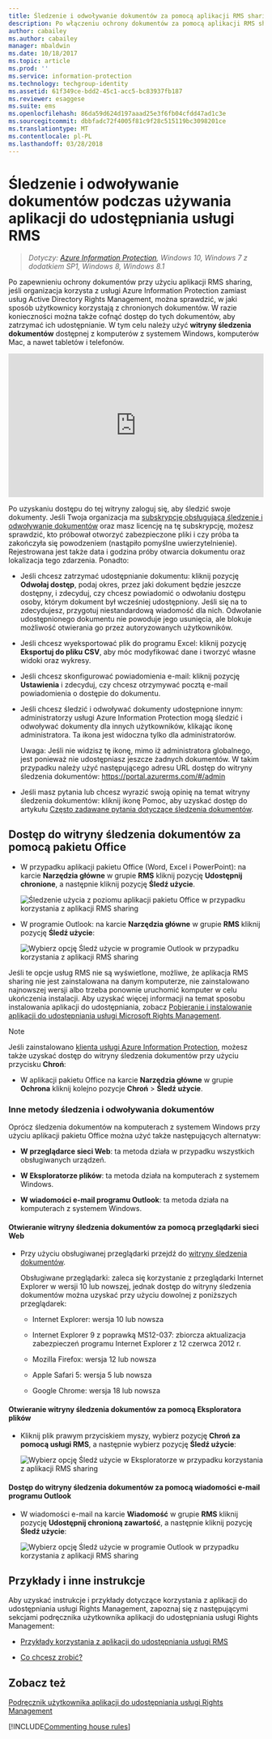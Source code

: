 ```yaml
---
title: Śledzenie i odwoływanie dokumentów za pomocą aplikacji RMS sharing — AIP
description: Po włączeniu ochrony dokumentów za pomocą aplikacji RMS sharing można śledzić użycie chronionych dokumentów. W razie konieczności można także cofnąć dostęp do tych dokumentów, aby zatrzymać ich udostępnianie.
author: cabailey
ms.author: cabailey
manager: mbaldwin
ms.date: 10/18/2017
ms.topic: article
ms.prod: ''
ms.service: information-protection
ms.technology: techgroup-identity
ms.assetid: 61f349ce-bdd2-45c1-acc5-bc83937fb187
ms.reviewer: esaggese
ms.suite: ems
ms.openlocfilehash: 86da59d624d197aaad25e3f6fb04cfdd47ad1c3e
ms.sourcegitcommit: dbbfadc72f4005f81c9f28c515119bc3098201ce
ms.translationtype: MT
ms.contentlocale: pl-PL
ms.lasthandoff: 03/28/2018
---
```

# <a name="track-and-revoke-your-documents-when-you-use-the-rms-sharing-application"></a>Śledzenie i odwoływanie dokumentów podczas używania aplikacji do udostępniania usługi RMS

>*Dotyczy: [Azure Information Protection](https://azure.microsoft.com/pricing/details/information-protection), Windows 10, Windows 7 z dodatkiem SP1, Windows 8, Windows 8.1*

Po zapewnieniu ochrony dokumentów przy użyciu aplikacji RMS sharing, jeśli organizacja korzysta z usługi Azure Information Protection zamiast usług Active Directory Rights Management, można sprawdzić, w jaki sposób użytkownicy korzystają z chronionych dokumentów. W razie konieczności można także cofnąć dostęp do tych dokumentów, aby zatrzymać ich udostępnianie. W tym celu należy użyć **witryny śledzenia dokumentów** dostępnej z komputerów z systemem Windows, komputerów Mac, a nawet tabletów i telefonów.

<div style="padding-top: 56.25%; position: relative; width: 100%;">
<iframe style="position: absolute;top: 0;left: 0;right: 0;bottom: 0;" width="100%" height="100%" src="https://channel9.msdn.com/Series/Information-Protection/Azure-RMS-Document-Tracking-and-Revocation/player" frameborder="0" allowfullscreen></iframe>
</div>

Po uzyskaniu dostępu do tej witryny zaloguj się, aby śledzić swoje dokumenty. Jeśli Twoja organizacja ma [subskrypcję obsługującą śledzenie i odwoływanie dokumentów](https://www.microsoft.com/cloud-platform/azure-information-protection-features) oraz masz licencję na tę subskrypcję, możesz sprawdzić, kto próbował otworzyć zabezpieczone pliki i czy próba ta zakończyła się powodzeniem (nastąpiło pomyślne uwierzytelnienie). Rejestrowana jest także data i godzina próby otwarcia dokumentu oraz lokalizacja tego zdarzenia. Ponadto:

-   Jeśli chcesz zatrzymać udostępnianie dokumentu: kliknij pozycję **Odwołaj dostęp**, podaj okres, przez jaki dokument będzie jeszcze dostępny, i zdecyduj, czy chcesz powiadomić o odwołaniu dostępu osoby, którym dokument był wcześniej udostępniony. Jeśli się na to zdecydujesz, przygotuj niestandardową wiadomość dla nich. Odwołanie udostępnionego dokumentu nie powoduje jego usunięcia, ale blokuje możliwość otwierania go przez autoryzowanych użytkowników.

-   Jeśli chcesz wyeksportować plik do programu Excel: kliknij pozycję **Eksportuj do pliku CSV**, aby móc modyfikować dane i tworzyć własne widoki oraz wykresy.

-   Jeśli chcesz skonfigurować powiadomienia e-mail: kliknij pozycję **Ustawienia** i zdecyduj, czy chcesz otrzymywać pocztą e-mail powiadomienia o dostępie do dokumentu.

- Jeśli chcesz śledzić i odwoływać dokumenty udostępnione innym: administratorzy usługi Azure Information Protection mogą śledzić i odwoływać dokumenty dla innych użytkowników, klikając ikonę administratora. Ta ikona jest widoczna tylko dla administratorów.
    
    Uwaga: Jeśli nie widzisz tę ikonę, mimo iż administratora globalnego, jest ponieważ nie udostępniasz jeszcze żadnych dokumentów. W takim przypadku należy użyć następującego adresu URL dostęp do witryny śledzenia dokumentów: https://portal.azurerms.com/#/admin

-   Jeśli masz pytania lub chcesz wyrazić swoją opinię na temat witryny śledzenia dokumentów: kliknij ikonę Pomoc, aby uzyskać dostęp do artykułu [Często zadawane pytania dotyczące śledzenia dokumentów](http://go.microsoft.com/fwlink/?LinkId=523977).

## <a name="using-office-to-access-the-document-tracking-site"></a>Dostęp do witryny śledzenia dokumentów za pomocą pakietu Office

-   W przypadku aplikacji pakietu Office (Word, Excel i PowerPoint): na karcie **Narzędzia główne** w grupie **RMS** kliknij pozycję **Udostępnij chronione**, a następnie kliknij pozycję **Śledź użycie**.

    ![Śledzenie użycia z poziomu aplikacji pakietu Office w przypadku korzystania z aplikacji RMS sharing ](../media/ADRMS_MSRMSApp_OfficeToolbarTrackUsage.png)

-   W programie Outlook: na karcie **Narzędzia główne** w grupie **RMS** kliknij pozycję **Śledź użycie**:

    ![Wybierz opcję Śledź użycie w programie Outlook w przypadku korzystania z aplikacji RMS sharing ](../media/ADRMS_MSRMSApp_OutlookTrackUsage.png)

Jeśli te opcje usług RMS nie są wyświetlone, możliwe, że aplikacja RMS sharing nie jest zainstalowana na danym komputerze, nie zainstalowano najnowszej wersji albo trzeba ponownie uruchomić komputer w celu ukończenia instalacji. Aby uzyskać więcej informacji na temat sposobu instalowania aplikacji do udostępniania, zobacz [Pobieranie i instalowanie aplikacji do udostępniania usługi Microsoft Rights Management](install-sharing-app.md).

> [!NOTE] 
> Jeśli zainstalowano [klienta usługi Azure Information Protection](../rms-client/info-protect-client.md), możesz także uzyskać dostęp do witryny śledzenia dokumentów przy użyciu przycisku **Chroń**: 
> 
> - W aplikacji pakietu Office na karcie **Narzędzia główne** w grupie **Ochrona** kliknij kolejno pozycje **Chroń** > **Śledź użycie**. 

### <a name="other-ways-to-track-and-revoke-your-documents"></a>Inne metody śledzenia i odwoływania dokumentów
Oprócz śledzenia dokumentów na komputerach z systemem Windows przy użyciu aplikacji pakietu Office można użyć także następujących alternatyw:

-   **W przeglądarce sieci Web**: ta metoda działa w przypadku wszystkich obsługiwanych urządzeń.

-   **W Eksploratorze plików**: ta metoda działa na komputerach z systemem Windows.

-   **W wiadomości e-mail programu Outlook**: ta metoda działa na komputerach z systemem Windows.

#### <a name="using-a-web-browser-to-access-the-doc-tracking-site"></a>Otwieranie witryny śledzenia dokumentów za pomocą przeglądarki sieci Web

-   Przy użyciu obsługiwanej przeglądarki przejdź do [witryny śledzenia dokumentów](http://go.microsoft.com/fwlink/?LinkId=529562).

    Obsługiwane przeglądarki: zaleca się korzystanie z przeglądarki Internet Explorer w wersji 10 lub nowszej, jednak dostęp do witryny śledzenia dokumentów można uzyskać przy użyciu dowolnej z poniższych przeglądarek:

    -   Internet Explorer: wersja 10 lub nowsza

    -   Internet Explorer 9 z poprawką MS12-037: zbiorcza aktualizacja zabezpieczeń programu Internet Explorer z 12 czerwca 2012 r.

    -   Mozilla Firefox: wersja 12 lub nowsza

    -   Apple Safari 5: wersja 5 lub nowsza

    -   Google Chrome: wersja 18 lub nowsza

#### <a name="using-file-explorer-to-access-the-doc-tracking-site"></a>Otwieranie witryny śledzenia dokumentów za pomocą Eksploratora plików

-   Kliknij plik prawym przyciskiem myszy, wybierz pozycję **Chroń za pomocą usługi RMS**, a następnie wybierz pozycję **Śledź użycie**:

    ![Wybierz opcję Śledź użycie w Eksploratorze w przypadku korzystania z aplikacji RMS sharing](../media/ADRMS_MSRMSApp_ExplorerTrackUsage.png)

#### <a name="using-an-outlook-email-message-to-access-the-doc-tracking-site"></a>Dostęp do witryny śledzenia dokumentów za pomocą wiadomości e-mail programu Outlook

-   W wiadomości e-mail na karcie **Wiadomość** w grupie **RMS** kliknij pozycję **Udostępnij chronioną zawartość**, a następnie kliknij pozycję **Śledź użycie**:

    ![Wybierz opcję Śledź użycie w programie Outlook w przypadku korzystania z aplikacji RMS sharing](../media/ADRMS_MSRMSApp_OutlookMessageTrackUsage.png)

## <a name="examples-and-other-instructions"></a>Przykłady i inne instrukcje
Aby uzyskać instrukcje i przykłady dotyczące korzystania z aplikacji do udostępniania usługi Rights Management, zapoznaj się z następującymi sekcjami podręcznika użytkownika aplikacji do udostępniania usługi Rights Management:

-   [Przykłady korzystania z aplikacji do udostępniania usługi RMS](sharing-app-user-guide.md#examples-for-using-the-rms-sharing-application)

-   [Co chcesz zrobić?](sharing-app-user-guide.md#what-do-you-want-to-do)

## <a name="see-also"></a>Zobacz też
[Podręcznik użytkownika aplikacji do udostępniania usługi Rights Management](sharing-app-user-guide.md)

[!INCLUDE[Commenting house rules](../includes/houserules.md)]